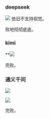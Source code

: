 
### deepseek

![](https://poketto.oss-cn-hangzhou.aliyuncs.com/d1562c7e7d00e7351db9f0bc92c2e687.png?x-oss-process=image/resize,w_800/quality,q_100/rotate,0)
依旧不支持视觉。

败地彻彻底底。

### kimi


**![](https://poketto.oss-cn-hangzhou.aliyuncs.com/55e2a698f040f72c1c3bc3ed9daaf67d.png?x-oss-process=image/resize,w_800/quality,q_100/rotate,0)

完败。

### 通义千问


![](https://poketto.oss-cn-hangzhou.aliyuncs.com/5a140d59dc4ec605c26da32734caee2e.png?x-oss-process=image/resize,w_800/quality,q_100/rotate,0)

![](https://poketto.oss-cn-hangzhou.aliyuncs.com/4fe037e651203d515001c1a1350e1935.png?x-oss-process=image/resize,w_800/quality,q_100/rotate,0)

完败。

